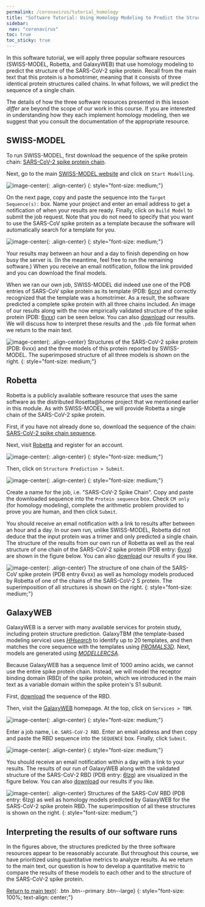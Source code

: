 ```yaml
---
permalink: /coronavirus/tutorial_homology
title: "Software Tutorial: Using Homology Modeling to Predict the Structure of the SARS-CoV-2 Spike Protein"
sidebar:
 nav: "coronavirus"
toc: true
toc_sticky: true
---
```


In this software tutorial, we will apply three popular software resources (SWISS-MODEL, Robetta, and GalaxyWEB) that use homology modeling to predict the structure of the SARS-CoV-2 spike protein. Recall from the main text that this protein is a homotrimer, meaning that it consists of three identical protein structures called chains. In what follows, we will predict the sequence of a single chain.

The details of how the three software resources presented in this lesson *differ* are beyond the scope of our work in this course. If you are interested in understanding how they each implement homology modeling, then we suggest that you consult the documentation of the appropriate resource.

## SWISS-MODEL
To run SWISS-MODEL, first download the sequence of the spike protein chain: <a href="/multiscale_biological_modeling/_pages/coronavirus/files/CoV2SpikeProteinSeq.txt" download>SARS-CoV-2 spike protein chain</a>.

Next, go to the main <a href="https://swissmodel.expasy.org/" target="_blank">SWISS-MODEL website</a> and click on `Start Modelling`.

![image-center](../assets/images/SWISS1.png){: .align-center}
{: style="font-size: medium;"}

On the next page, copy and paste the sequence into the `Target Sequence(s):` box. Name your project and enter an email address to get a notification of when your results are ready. Finally, click on `Build Model` to submit the job request. Note that you do not need to specify that you want to use the SARS-CoV spike protein as a template because the software will automatically search for a template for you.

![image-center](../assets/images/SWISS2.png){: .align-center}
{: style="font-size: medium;"}

Your results may between an hour and a day to finish depending on how busy the server is. (In the meantime, feel free to run the remaining software.) When you receive an email notification, follow the link provided and you can download the final models.

When we ran our own job, SWISS-MODEL did indeed use one of the PDB entries of SARS-CoV spike protein as its template (PDB: <a href="https://www.rcsb.org/structure/6CRX" target="_blank">6crx</a>) and correctly recognized that the template was a homotrimer. As a result, the software predicted a complete spike protein with all three chains included. An image of our results along with the now empirically validated structure of the spike protein (PDB:  <a href="http://www.rcsb.org/structure/6VXX" target="_blank">6vxx</a>) can be seen below. You can also <a href="../_pages/coronavirus/files/SWISS_Model.zip" download>download</a> our results. We will discuss how to interpret these results and the `.pdb` file format when we return to the main text.

![image-center](../assets/images/SWISSResults.png){: .align-center}
Structures of the SARS-CoV-2 spike protein (PDB: 6vxx) and the three models of this protein reported by SWISS-MODEL. The superimposed structure of all three models is shown on the right.
{: style="font-size: medium;"}

## Robetta
Robetta is a publicly available software resource that uses the same software as the distributed Rosetta@home project that we mentioned earlier in this module. As with SWISS-MODEL, we will provide Robetta a single chain of the SARS-CoV-2 spike protein.

First, if you have not already done so, download the sequence of the chain: <a href="/multiscale_biological_modeling/_pages/coronavirus/files/CoV2SpikeProteinSeq.txt" download>SARS-CoV-2 spike chain sequence</a>.

Next, visit <a href="https://robetta.bakerlab.org/" target="_blank">Robetta</a> and register for an account.

![image-center](../assets/images/Robetta1.png){: .align-center}
{: style="font-size: medium;"}

Then, click on `Structure Prediction > Submit`.

![image-center](../assets/images/Robetta2.png){: .align-center}
{: style="font-size: medium;"}

Create a name for the job, i.e. "SARS-CoV-2 Spike Chain". Copy and paste the downloaded sequence into the `Protein sequence` box. Check `CM only` (for homology modeling), complete the arithmetic problem provided to prove you are human, and then click `Submit`.

You should receive an email notification with a link to results after between an hour and a day. In our own run, unlike SWISS-MODEL, Robetta did not deduce that the input protein was a trimer and only predicted a single chain. The structure of the results from our own run of Robetta as well as the real structure of one chain of the SARS-CoV-2 spike protein (PDB entry: <a href="http://www.rcsb.org/structure/6VXX" target="_blank">6vxx</a>) are shown in the figure below. You can also <a href="../_pages/coronavirus/files/Robetta_Model.zip" download>download</a> our results if you like.

![image-center](../assets/images/RobettaResults.png){: .align-center}
The structure of one chain of the SARS-CoV spike protein (PDB entry 6vxx) as well as homology models produced by Robetta of one of the chains of the SARS-CoV-2 S protein. The superimposition of all structures is shown on the right.
{: style="font-size: medium;"}

## GalaxyWEB
GalaxyWEB is a server with many available services for protein study, including protein structure prediction. GalaxyTBM (the template-based modeling service) uses *<a href="https://bmcbioinformatics.biomedcentral.com/articles/10.1186/s12859-019-3019-7" target="_blank">HHsearch</a>* to identify up to 20 templates, and then matches the core sequence with the templates using *<a href="http://prodata.swmed.edu/promals3d/info/promals3d_help.html" target="_blank">PROMALS3D</a>*. Next, models are generated using *<a href="https://pubmed.ncbi.nlm.nih.gov/19089941/" target="_blank">MODELLERCSA</a>*.

Because GalaxyWEB has a sequence limit of 1000 amino acids, we cannot use the entire spike protein chain. Instead, we will model the receptor binding domain (RBD) of the spike protein, which we introduced in the main text as a variable domain within the spike protein's S1 subunit.

First, <a href="/multiscale_biological_modeling/_pages/coronavirus/files/CoV2SpikeRBDSeq.txt" download>download</a> the sequence of the RBD.

Then, visit the <a href="http://galaxy.seoklab.org/" target="_blank">GalaxyWEB</a> homepage. At the top, click on `Services > TBM`.

![image-center](../assets/images/Galaxy1.png){: .align-center}
{: style="font-size: medium;"}

Enter a job name, i.e. `SARS-CoV-2 RBD`. Enter an email address and then copy and paste the RBD sequence into the `SEQUENCE` box. Finally, click `Submit`.

![image-center](../assets/images/Galaxy2.png){: .align-center}
{: style="font-size: medium;"}

You should receive an email notification within a day with a link to your results. The results of our run of GalaxyWEB along with the validated structure of the SARS-CoV-2 RBD (PDB entry: <a href="http://www.rcsb.org/structure/6LZG" target="_blank">6lzg</a>) are visualized in the figure below. You can also <a href="../_pages/coronavirus/files/GalaxyWEB_Models.zip" download>download</a> our results if you like.

![image-center](../assets/images/GalaxyResults.png){: .align-center}
Structures of the SARS-CoV RBD (PDB entry: 6lzg) as well as homology models predicted by GalaxyWEB for the SARS-CoV-2 spike protein RBD. The superimposition of all these structures is shown on the right.
{: style="font-size: medium;"}

## Interpreting the results of our software runs

In the figures above, the structures predicted by the three software resources appear to be reasonably accurate. But throughout this course, we have prioritized using quantitative metrics to analyze results. As we return to the main text, our question is how to develop a quantitative metric to compare the results of these models to each other and to the structure of the SARS-CoV-2 spike protein. 

[Return to main text](homology#applying-homology-modeling-to-sars-cov-2){: .btn .btn--primary .btn--large}
{: style="font-size: 100%; text-align: center;"}
